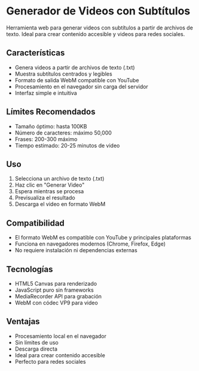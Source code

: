 # Generador de Videos con Subtítulos

Herramienta web para generar videos con subtítulos a partir de archivos de texto. Ideal para crear contenido accesible y videos para redes sociales.

## Características

- Genera videos a partir de archivos de texto (.txt)
- Muestra subtítulos centrados y legibles
- Formato de salida WebM compatible con YouTube
- Procesamiento en el navegador sin carga del servidor
- Interfaz simple e intuitiva

## Límites Recomendados

- Tamaño óptimo: hasta 100KB
- Número de caracteres: máximo 50,000
- Frases: 200-300 máximo 
- Tiempo estimado: 20-25 minutos de video

## Uso

1. Selecciona un archivo de texto (.txt)
2. Haz clic en "Generar Video"
3. Espera mientras se procesa
4. Previsualiza el resultado
5. Descarga el video en formato WebM

## Compatibilidad

- El formato WebM es compatible con YouTube y principales plataformas
- Funciona en navegadores modernos (Chrome, Firefox, Edge)
- No requiere instalación ni dependencias externas

## Tecnologías

- HTML5 Canvas para renderizado
- JavaScript puro sin frameworks
- MediaRecorder API para grabación
- WebM con códec VP9 para video

## Ventajas

- Procesamiento local en el navegador
- Sin límites de uso
- Descarga directa
- Ideal para crear contenido accesible
- Perfecto para redes sociales
